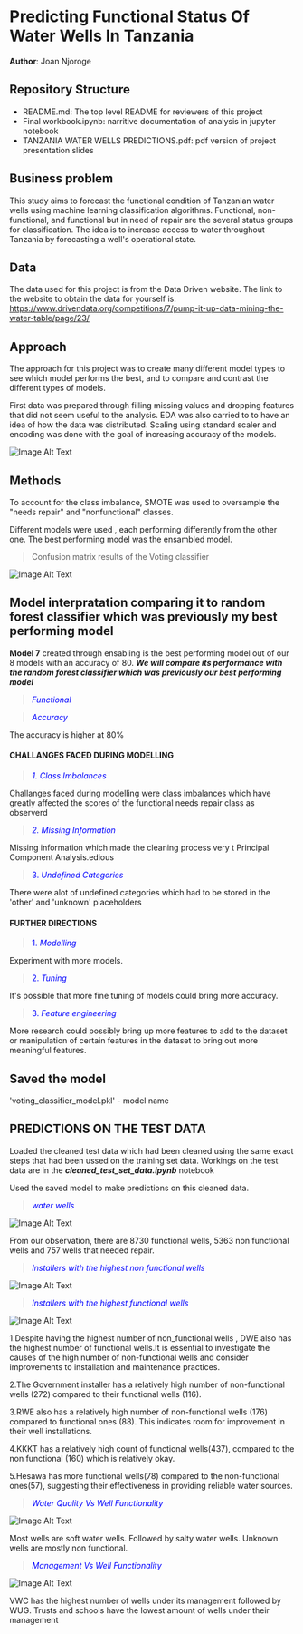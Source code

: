 # Predicting Functional Status Of Water Wells In Tanzania

**Author**: Joan Njoroge

## Repository Structure
>
- README.md: The top level README for reviewers of this project
- Final workbook.ipynb: narritive documentation of analysis in jupyter notebook
- TANZANIA WATER WELLS PREDICTIONS.pdf: pdf version of project presentation slides
## Business problem
>

This study aims to forecast the functional condition of Tanzanian water wells using machine learning classification algorithms. Functional, non-functional, and functional but in need of repair are the several status groups for classification. The idea is to increase access to water throughout Tanzania by forecasting a well's operational state.

## Data
>
The data used for this project is from the Data Driven website. The link to the website to obtain the data for yourself is: <https://www.drivendata.org/competitions/7/pump-it-up-data-mining-the-water-table/page/23/>

## Approach
>
The approach for this project was to create many different model types to see which model performs the best, and to compare and contrast the different types of models.

First data was prepared through filling missing values and dropping features that did not seem useful to the analysis. EDA was also carried to to have an idea of how the data was distributed. Scaling using standard scaler and encoding was done with the goal of increasing accuracy of the models.

 ![Image Alt Text](pictures/statusgroup.png)

## Methods
>
To account for the class imbalance, SMOTE was used to oversample the "needs repair" and "nonfunctional" classes.
>
Different models were used , each performing differently from the other one. The best performing model was the ensambled model.

> Confusion matrix results of the Voting classifier

![Image Alt Text](pictures/votingclassifiermatrix.png)

## Model interpratation comparing it to random forest classifier which was previously my best performing model
>
**Model 7** created through ensabling is the best performing model out of our 8 models with an accuracy of 80.
***We will compare its performance with the random forest classifier which was previously our best performing model***

> <span style="color: blue">*Functional*</span>

> <span style="color: blue">*Accuracy*</span>

The accuracy is higher at 80%

#### CHALLANGES FACED DURING MODELLING
>

> <span style="color: blue">*1. Class Imbalances*</span>

Challanges faced during modelling were class imbalances which have greatly affected the scores of the functional needs repair class as observerd
> 
> <span style="color: blue">*2. Missing Information*</span>

Missing information which made the cleaning process very t Principal Component Analysis.edious
> 
> <span style="color: blue">3. *Undefined Categories*</span>

There were alot of undefined categories which had to be stored in the 'other' and 'unknown' placeholders

#### FURTHER DIRECTIONS
>
> <span style="color: blue">1. *Modelling*</span>

Experiment with more models.
>
>
> <span style="color: blue">2. *Tuning*</span>

It's possible that more fine tuning of models could bring more accuracy.
>
> <span style="color: blue">3. *Feature engineering*</span>

More research could possibly bring up more features to add to the dataset or manipulation of certain features in the dataset to bring out more meaningful features.

## Saved the model
>
 'voting_classifier_model.pkl' - model name

## PREDICTIONS ON THE TEST DATA

Loaded the cleaned test data which had been cleaned using the same exact steps that had been ussed on the training set data. Workings on the test data are in the ***cleaned_test_set_data.ipynb*** notebook

Used the saved model to make predictions on this cleaned data.

> <span style="color: blue"> *water wells*</span>


![Image Alt Text](pictures/predictedlabels.png)



From our observation, there are 8730 functional wells, 5363 non functional wells and 757 wells that needed repair.

> <span style="color: blue"> *Installers with the highest non functional wells*</span>



![Image Alt Text](pictures/nonfunctional.png)


> <span style="color: blue">*Installers with the highest functional wells*</span>


![Image Alt Text](functional.png)


1.Despite having the highest number of non_functional wells , DWE also has the highest number of functional wells.It is essential to investigate the causes of the high number of non-functional wells and consider improvements to installation and maintenance practices.

2.The Government installer has a relatively high number of non-functional wells (272) compared to their functional wells (116). 

3.RWE also has a relatively high number of non-functional wells (176) compared to functional ones (88). This indicates room for improvement in their well installations.

4.KKKT has a relatively high count of functional wells(437), compared to the non functional (160) which is relatively okay.

5.Hesawa has more functional wells(78) compared to the non-functional ones(57), suggesting their effectiveness in providing reliable water sources.

> <span style="color: blue">*Water Quality Vs Well Functionality*</span>


![Image Alt Text](pictures/waterquality.png)


Most wells are soft water wells. Followed by salty water wells. Unknown wells are mostly non functional.

> <span style="color: blue"> *Management Vs Well Functionality*</span>


![Image Alt Text](pictures/management.png)


VWC has the highest number of wells under its management followed by WUG. Trusts and schools have the lowest amount of wells under their management
